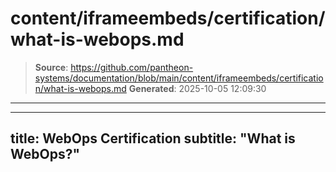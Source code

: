 # content/iframeembeds/certification/what-is-webops.md

> **Source**: https://github.com/pantheon-systems/documentation/blob/main/content/iframeembeds/certification/what-is-webops.md
> **Generated**: 2025-10-05 12:09:30

---

---
title: WebOps Certification
subtitle: "What is WebOps?"
---

<Partial file="certification-guide/what-is-webops.md" />
